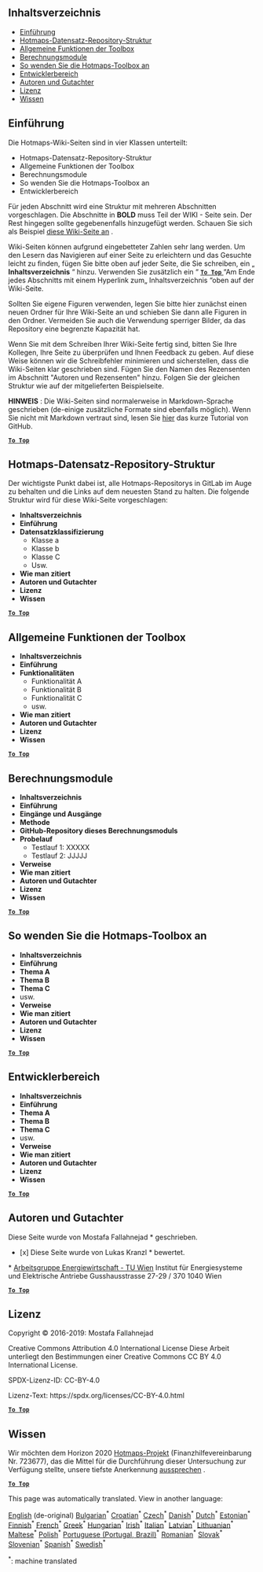 <h2> Inhaltsverzeichnis </h2><ul><li> <a href="#Introduction">Einführung</a> </li><li> <a href="#Hotmaps-data-set-repository-structure">Hotmaps-Datensatz-Repository-Struktur</a> </li><li> <a href="#General-functionalities-of-the-toolbox">Allgemeine Funktionen der Toolbox</a> </li><li> <a href="#Calculation-modules">Berechnungsmodule</a> </li><li> <a href="#How-to-apply-the-Hotmaps-toolbox">So wenden Sie die Hotmaps-Toolbox an</a> </li><li> <a href="#Developers-area">Entwicklerbereich</a> </li><li> <a href="#authors-and-reviewers">Autoren und Gutachter</a> </li><li> <a href="#license">Lizenz</a> </li><li> <a href="#acknowledgement">Wissen</a> </li></ul><h2> Einführung </h2><p> Die Hotmaps-Wiki-Seiten sind in vier Klassen unterteilt: </p><ul><li> Hotmaps-Datensatz-Repository-Struktur </li><li> Allgemeine Funktionen der Toolbox </li><li> Berechnungsmodule </li><li> So wenden Sie die Hotmaps-Toolbox an </li><li> Entwicklerbereich </li></ul><p> Für jeden Abschnitt wird eine Struktur mit mehreren Abschnitten vorgeschlagen. Die Abschnitte in <strong>BOLD</strong> muss Teil der WIKI - Seite sein. Der Rest hingegen sollte gegebenenfalls hinzugefügt werden. Schauen Sie sich als Beispiel <a href="https://github.com/HotMaps/hotmaps_wiki/wiki/CM-District-heating-potential-user-defined-thresholds">diese Wiki-Seite an</a> . </p><p> Wiki-Seiten können aufgrund eingebetteter Zahlen sehr lang werden. Um den Lesern das Navigieren auf einer Seite zu erleichtern und das Gesuchte leicht zu finden, fügen Sie bitte oben auf jeder Seite, die Sie schreiben, ein „ <strong>Inhaltsverzeichnis</strong> “ hinzu. Verwenden Sie zusätzlich ein “ <ins> <code><strong><a href="#table-of-contents">To Top</a></strong></code> </ins> “Am Ende jedes Abschnitts mit einem Hyperlink zum„ Inhaltsverzeichnis “oben auf der Wiki-Seite. </p><p> Sollten Sie eigene Figuren verwenden, legen Sie bitte hier zunächst einen neuen Ordner für Ihre Wiki-Seite an und schieben Sie dann alle Figuren in den Ordner. Vermeiden Sie auch die Verwendung sperriger Bilder, da das Repository eine begrenzte Kapazität hat. </p><p> Wenn Sie mit dem Schreiben Ihrer Wiki-Seite fertig sind, bitten Sie Ihre Kollegen, Ihre Seite zu überprüfen und Ihnen Feedback zu geben. Auf diese Weise können wir die Schreibfehler minimieren und sicherstellen, dass die Wiki-Seiten klar geschrieben sind. Fügen Sie den Namen des Rezensenten im Abschnitt &quot;Autoren und Rezensenten&quot; hinzu. Folgen Sie der gleichen Struktur wie auf der mitgelieferten Beispielseite. </p><p> <strong>HINWEIS</strong> : Die Wiki-Seiten sind normalerweise in Markdown-Sprache geschrieben (de-einige zusätzliche Formate sind ebenfalls möglich). Wenn Sie nicht mit Markdown vertraut sind, lesen Sie <a href="https://guides.github.com/features/mastering-markdown/">hier</a> das kurze Tutorial von GitHub. </p><p><ins> <code><strong><a href="#table-of-contents">To Top</a></strong></code> </ins> </p><h2> Hotmaps-Datensatz-Repository-Struktur </h2><p> Der wichtigste Punkt dabei ist, alle Hotmaps-Repositorys in GitLab im Auge zu behalten und die Links auf dem neuesten Stand zu halten. Die folgende Struktur wird für diese Wiki-Seite vorgeschlagen: </p><ul><li> <strong>Inhaltsverzeichnis</strong> </li><li> <strong>Einführung</strong> </li><li> <strong>Datensatzklassifizierung</strong> <ul><li> Klasse a </li><li> Klasse b </li><li> Klasse C </li><li> Usw. </li></ul></li><li> <strong>Wie man zitiert</strong> </li><li> <strong>Autoren und Gutachter</strong> </li><li> <strong>Lizenz</strong> </li><li> <strong>Wissen</strong> </li></ul><p><ins> <code><strong><a href="#table-of-contents">To Top</a></strong></code> </ins> </p><h2> Allgemeine Funktionen der Toolbox </h2><ul><li> <strong>Inhaltsverzeichnis</strong> </li><li> <strong>Einführung</strong> </li><li> <strong>Funktionalitäten</strong> <ul><li> Funktionalität A </li><li> Funktionalität B </li><li> Funktionalität C </li><li> usw. </li></ul></li><li> <strong>Wie man zitiert</strong> </li><li> <strong>Autoren und Gutachter</strong> </li><li> <strong>Lizenz</strong> </li><li> <strong>Wissen</strong> </li></ul><p><ins> <code><strong><a href="#table-of-contents">To Top</a></strong></code> </ins> </p><h2> Berechnungsmodule </h2><ul><li> <strong>Inhaltsverzeichnis</strong> </li><li> <strong>Einführung</strong> </li><li> <strong>Eingänge und Ausgänge</strong> </li><li> <strong>Methode</strong> </li><li> <strong>GitHub-Repository dieses Berechnungsmoduls</strong> </li><li> <strong>Probelauf</strong> <ul><li> Testlauf 1: XXXXX </li><li> Testlauf 2: JJJJJ </li></ul></li><li> <strong>Verweise</strong> </li><li> <strong>Wie man zitiert</strong> </li><li> <strong>Autoren und Gutachter</strong> </li><li> <strong>Lizenz</strong> </li><li> <strong>Wissen</strong> </li></ul><p><ins> <code><strong><a href="#table-of-contents">To Top</a></strong></code> </ins> </p><h2> So wenden Sie die Hotmaps-Toolbox an </h2><ul><li> <strong>Inhaltsverzeichnis</strong> </li><li> <strong>Einführung</strong> </li><li> <strong>Thema A</strong> </li><li> <strong>Thema B</strong> </li><li> <strong>Thema C</strong> </li><li> usw. </li><li> <strong>Verweise</strong> </li><li> <strong>Wie man zitiert</strong> </li><li> <strong>Autoren und Gutachter</strong> </li><li> <strong>Lizenz</strong> </li><li> <strong>Wissen</strong> </li></ul><p><ins> <code><strong><a href="#table-of-contents">To Top</a></strong></code> </ins> </p><h2> Entwicklerbereich </h2><ul><li> <strong>Inhaltsverzeichnis</strong> </li><li> <strong>Einführung</strong> </li><li> <strong>Thema A</strong> </li><li> <strong>Thema B</strong> </li><li> <strong>Thema C</strong> </li><li> usw. </li><li> <strong>Verweise</strong> </li><li> <strong>Wie man zitiert</strong> </li><li> <strong>Autoren und Gutachter</strong> </li><li> <strong>Lizenz</strong> </li><li> <strong>Wissen</strong> </li></ul><p><ins> <code><strong><a href="#table-of-contents">To Top</a></strong></code> </ins> </p><h2> Autoren und Gutachter </h2><p> Diese Seite wurde von Mostafa Fallahnejad * geschrieben. </p><ul><li> [x] Diese Seite wurde von Lukas Kranzl * bewertet. </li></ul><p> * <a href="https://eeg.tuwien.ac.at/">Arbeitsgruppe Energiewirtschaft - TU Wien</a> Institut für Energiesysteme und Elektrische Antriebe Gusshausstrasse 27-29 / 370 1040 Wien </p><p><ins> <code><strong><a href="#table-of-contents">To Top</a></strong></code> </ins> </p><h2> Lizenz </h2><p> Copyright © 2016-2019: Mostafa Fallahnejad </p><p> Creative Commons Attribution 4.0 International License Diese Arbeit unterliegt den Bestimmungen einer Creative Commons CC BY 4.0 International License. </p><p> SPDX-Lizenz-ID: CC-BY-4.0 </p><p> Lizenz-Text: https://spdx.org/licenses/CC-BY-4.0.html </p><p><ins> <code><strong><a href="#table-of-contents">To Top</a></strong></code> </ins> </p><h2> Wissen </h2><p> Wir möchten dem Horizon 2020 <a href="https://www.hotmaps-project.eu">Hotmaps-Projekt</a> (Finanzhilfevereinbarung Nr. 723677), das die Mittel für die Durchführung dieser Untersuchung zur Verfügung stellte, unsere tiefste Anerkennung <a href="https://www.hotmaps-project.eu">aussprechen</a> . </p><p><ins> <code><strong><a href="#table-of-contents">To Top</a></strong></code> </ins> </p>

This page was automatically translated. View in another language:

[English](en-Guidelines-for-writing-a-Hotmaps-Wiki-page) (de-original) [Bulgarian](bg-Guidelines-for-writing-a-Hotmaps-Wiki-page)<sup>\*</sup> [Croatian](hr-Guidelines-for-writing-a-Hotmaps-Wiki-page)<sup>\*</sup> [Czech](cs-Guidelines-for-writing-a-Hotmaps-Wiki-page)<sup>\*</sup> [Danish](da-Guidelines-for-writing-a-Hotmaps-Wiki-page)<sup>\*</sup> [Dutch](nl-Guidelines-for-writing-a-Hotmaps-Wiki-page)<sup>\*</sup> [Estonian](et-Guidelines-for-writing-a-Hotmaps-Wiki-page)<sup>\*</sup> [Finnish](fi-Guidelines-for-writing-a-Hotmaps-Wiki-page)<sup>\*</sup> [French](fr-Guidelines-for-writing-a-Hotmaps-Wiki-page)<sup>\*</sup>  [Greek](el-Guidelines-for-writing-a-Hotmaps-Wiki-page)<sup>\*</sup> [Hungarian](hu-Guidelines-for-writing-a-Hotmaps-Wiki-page)<sup>\*</sup> [Irish](ga-Guidelines-for-writing-a-Hotmaps-Wiki-page)<sup>\*</sup> [Italian](it-Guidelines-for-writing-a-Hotmaps-Wiki-page)<sup>\*</sup> [Latvian](lv-Guidelines-for-writing-a-Hotmaps-Wiki-page)<sup>\*</sup> [Lithuanian](lt-Guidelines-for-writing-a-Hotmaps-Wiki-page)<sup>\*</sup> [Maltese](mt-Guidelines-for-writing-a-Hotmaps-Wiki-page)<sup>\*</sup> [Polish](pl-Guidelines-for-writing-a-Hotmaps-Wiki-page)<sup>\*</sup> [Portuguese (Portugal, Brazil)](pt-Guidelines-for-writing-a-Hotmaps-Wiki-page)<sup>\*</sup> [Romanian](ro-Guidelines-for-writing-a-Hotmaps-Wiki-page)<sup>\*</sup> [Slovak](sk-Guidelines-for-writing-a-Hotmaps-Wiki-page)<sup>\*</sup> [Slovenian](sl-Guidelines-for-writing-a-Hotmaps-Wiki-page)<sup>\*</sup> [Spanish](es-Guidelines-for-writing-a-Hotmaps-Wiki-page)<sup>\*</sup> [Swedish](sv-Guidelines-for-writing-a-Hotmaps-Wiki-page)<sup>\*</sup> 

<sup>\*</sup>: machine translated
